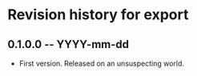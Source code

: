 # Revision history for export

## 0.1.0.0  -- YYYY-mm-dd

* First version. Released on an unsuspecting world.
